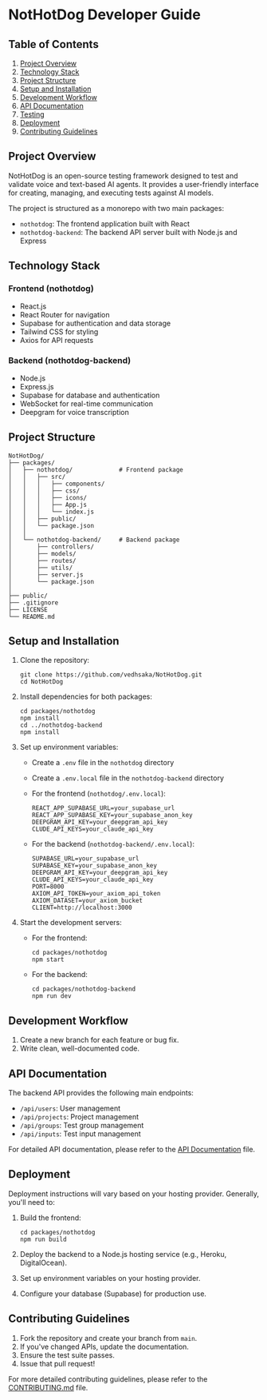 # NotHotDog Developer Guide

## Table of Contents

1. [Project Overview](#project-overview)
2. [Technology Stack](#technology-stack)
3. [Project Structure](#project-structure)
4. [Setup and Installation](#setup-and-installation)
5. [Development Workflow](#development-workflow)
6. [API Documentation](#api-documentation)
7. [Testing](#testing)
8. [Deployment](#deployment)
9. [Contributing Guidelines](#contributing-guidelines)

## Project Overview

NotHotDog is an open-source testing framework designed to test and validate voice and text-based AI agents. It provides a user-friendly interface for creating, managing, and executing tests against AI models.

The project is structured as a monorepo with two main packages:
- `nothotdog`: The frontend application built with React
- `nothotdog-backend`: The backend API server built with Node.js and Express

## Technology Stack

### Frontend (nothotdog)
- React.js
- React Router for navigation
- Supabase for authentication and data storage
- Tailwind CSS for styling
- Axios for API requests

### Backend (nothotdog-backend)
- Node.js
- Express.js
- Supabase for database and authentication
- WebSocket for real-time communication
- Deepgram for voice transcription

## Project Structure

```
NotHotDog/
├── packages/
│   ├── nothotdog/             # Frontend package
│   │   ├── src/
│   │   │   ├── components/
│   │   │   ├── css/
│   │   │   ├── icons/
│   │   │   ├── App.js
│   │   │   └── index.js
│   │   ├── public/
│   │   └── package.json
│   │
│   └── nothotdog-backend/     # Backend package
│       ├── controllers/
│       ├── models/
│       ├── routes/
│       ├── utils/
│       ├── server.js
│       └── package.json
│
├── public/
├── .gitignore
├── LICENSE
└── README.md
```

## Setup and Installation

1. Clone the repository:
   ```
   git clone https://github.com/vedhsaka/NotHotDog.git
   cd NotHotDog
   ```

2. Install dependencies for both packages:
   ```
   cd packages/nothotdog
   npm install
   cd ../nothotdog-backend
   npm install
   ```

3. Set up environment variables:
   - Create a `.env` file in the `nothotdog` directory
   - Create a `.env.local` file in the `nothotdog-backend` directory
   - For the frontend (`nothotdog/.env.local`):
     ```
     REACT_APP_SUPABASE_URL=your_supabase_url
     REACT_APP_SUPABASE_KEY=your_supabase_anon_key
     DEEPGRAM_API_KEY=your_deepgram_api_key
     CLUDE_API_KEYS=your_claude_api_key
     ```

   - For the backend (`nothotdog-backend/.env.local`):
     ```
     SUPABASE_URL=your_supabase_url
     SUPABASE_KEY=your_supabase_anon_key
     DEEPGRAM_API_KEY=your_deepgram_api_key
     CLUDE_API_KEYS=your_claude_api_key
     PORT=8000
     AXIOM_API_TOKEN=your_axiom_api_token
     AXIOM_DATASET=your_axiom_bucket
     CLIENT=http://localhost:3000
     ```

4. Start the development servers:
   - For the frontend:
     ```
     cd packages/nothotdog
     npm start
     ```
   - For the backend:
     ```
     cd packages/nothotdog-backend
     npm run dev
     ```

## Development Workflow

1. Create a new branch for each feature or bug fix.
2. Write clean, well-documented code.

## API Documentation

The backend API provides the following main endpoints:

- `/api/users`: User management
- `/api/projects`: Project management
- `/api/groups`: Test group management
- `/api/inputs`: Test input management

For detailed API documentation, please refer to the [API Documentation](api-documentation.md) file.

## Deployment

Deployment instructions will vary based on your hosting provider. Generally, you'll need to:

1. Build the frontend:
   ```
   cd packages/nothotdog
   npm run build
   ```

2. Deploy the backend to a Node.js hosting service (e.g., Heroku, DigitalOcean).
3. Set up environment variables on your hosting provider.
4. Configure your database (Supabase) for production use.

## Contributing Guidelines

1. Fork the repository and create your branch from `main`.
2. If you've changed APIs, update the documentation.
3. Ensure the test suite passes.
4. Issue that pull request!

For more detailed contributing guidelines, please refer to the [CONTRIBUTING.md](../CONTRIBUTING.md) file.